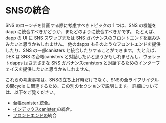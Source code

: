 # SNSの統合

SNS のローンチを計画する際に考慮すべきトピックの 1 つは、SNS の機能をdapp に統合すべきかどうか、またどのように統合すべきかです。
たとえば、dapp の UI に SNS スワップまたは SNS ガバナンスのフロントエンドを組み込みたいと思うかもしれません。
他のdapps もそのようなフロントエンドを提供したり、SNS の一部canisters と統合したりすることができます。
たとえば、DEX は SNS の台帳canisters と対話したいと思うかもしれませんし、ウォレットdapps はさまざまな SNS ガバナンスcanisters と対話するためのインターフェイスを提供したいと思うかもしれません。

これらの考慮事項は、SNSの立ち上げ時だけでなく、SNSの全ライフサイクルの間cycle に関連するため、この別のセクションで説明します。
詳細については、以下をご覧ください。

- [台帳canister 統合](../integrating/ledger-integration.md)。
- [インデックスcanister ](../integrating/index-integration.md) の統合。
- [フロントエンドの](../integrating/frontend-integration.md)統合

<!---
# SNS Integration

When planning an SNS launch, one topic to consider is whether and how the SNS functionality should be integrated in the dapp.
For example, one may want to embed a frontend for the SNS swap or for the SNS governance in the dapp's UI.
Other dapps can also provide such a frontend or integrate with some of the SNS canisters.
For example, DEXs might want to interact with the SNS ledger canisters or wallet dapps might want to provide an interface to interact with the different SNS governance canisters. 

As these considerations are not only relevant for the SNS launch but during the full SNS lifecycle, we explain them in this separate section.
You can find more information on
* The [ledger canister integration](../integrating/ledger-integration.md).
* The [index canister integration](../integrating/index-integration.md).
* The [frontend integration](../integrating/frontend-integration.md).

-->
